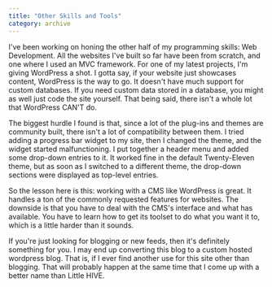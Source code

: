 ```yaml
---
title: "Other Skills and Tools"
category: archive
---
```

I've been working on honing the other half of my programming skills: Web Development. All the websites I've built so far have been from scratch, and one where I used an MVC framework. For one of my latest projects, I'm giving WordPress a shot. I gotta say, if your website just showcases content, WordPress is the way to go. It doesn't have much support for custom databases. If you need custom data stored in a database, you might as well just code the site yourself. That being said, there isn't a whole lot that WordPress CAN'T do.

The biggest hurdle I found is that, since a lot of the plug-ins and themes are community built, there isn't a lot of compatibility between them. I tried adding a progress bar widget to my site, then I changed the theme, and the widget started malfunctioning. I put together a header menu and added some drop-down entries to it. It worked fine in the default Twenty-Eleven theme, but as soon as I switched to a different theme, the drop-down sections were displayed as top-level entries.

So the lesson here is this: working with a CMS like WordPress is great. It handles a ton of the commonly requested features for websites. The downside is that you have to deal with the CMS's interface and what has available. You have to learn how to get its toolset to do what you want it to, which is a little harder than it sounds.

If you're just looking for blogging or new feeds, then it's definitely something for you. I may end up converting this blog to a custom hosted wordpress blog. That is, if I ever find another use for this site other than blogging. That will probably happen at the same time that I come up with a better name than Little HIVE.